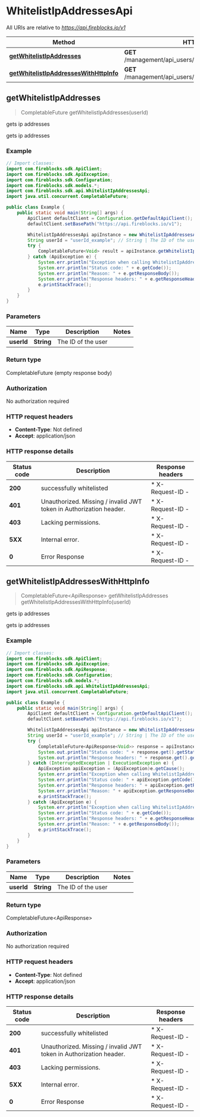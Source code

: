 # WhitelistIpAddressesApi

All URIs are relative to *https://api.fireblocks.io/v1*

| Method | HTTP request | Description |
|------------- | ------------- | -------------|
| [**getWhitelistIpAddresses**](WhitelistIpAddressesApi.md#getWhitelistIpAddresses) | **GET** /management/api_users/{userId}/whitelist_ip_addresses | gets ip addresses |
| [**getWhitelistIpAddressesWithHttpInfo**](WhitelistIpAddressesApi.md#getWhitelistIpAddressesWithHttpInfo) | **GET** /management/api_users/{userId}/whitelist_ip_addresses | gets ip addresses |



## getWhitelistIpAddresses

> CompletableFuture<Void> getWhitelistIpAddresses(userId)

gets ip addresses

gets ip addresses

### Example

```java
// Import classes:
import com.fireblocks.sdk.ApiClient;
import com.fireblocks.sdk.ApiException;
import com.fireblocks.sdk.Configuration;
import com.fireblocks.sdk.models.*;
import com.fireblocks.sdk.api.WhitelistIpAddressesApi;
import java.util.concurrent.CompletableFuture;

public class Example {
    public static void main(String[] args) {
        ApiClient defaultClient = Configuration.getDefaultApiClient();
        defaultClient.setBasePath("https://api.fireblocks.io/v1");

        WhitelistIpAddressesApi apiInstance = new WhitelistIpAddressesApi(defaultClient);
        String userId = "userId_example"; // String | The ID of the user
        try {
            CompletableFuture<Void> result = apiInstance.getWhitelistIpAddresses(userId);
        } catch (ApiException e) {
            System.err.println("Exception when calling WhitelistIpAddressesApi#getWhitelistIpAddresses");
            System.err.println("Status code: " + e.getCode());
            System.err.println("Reason: " + e.getResponseBody());
            System.err.println("Response headers: " + e.getResponseHeaders());
            e.printStackTrace();
        }
    }
}
```

### Parameters


| Name | Type | Description  | Notes |
|------------- | ------------- | ------------- | -------------|
| **userId** | **String**| The ID of the user | |

### Return type


CompletableFuture<void> (empty response body)

### Authorization

No authorization required

### HTTP request headers

- **Content-Type**: Not defined
- **Accept**: application/json

### HTTP response details
| Status code | Description | Response headers |
|-------------|-------------|------------------|
| **200** | successfully whitelisted |  * X-Request-ID -  <br>  |
| **401** | Unauthorized. Missing / invalid JWT token in Authorization header. |  * X-Request-ID -  <br>  |
| **403** | Lacking permissions. |  * X-Request-ID -  <br>  |
| **5XX** | Internal error. |  * X-Request-ID -  <br>  |
| **0** | Error Response |  * X-Request-ID -  <br>  |

## getWhitelistIpAddressesWithHttpInfo

> CompletableFuture<ApiResponse<Void>> getWhitelistIpAddresses getWhitelistIpAddressesWithHttpInfo(userId)

gets ip addresses

gets ip addresses

### Example

```java
// Import classes:
import com.fireblocks.sdk.ApiClient;
import com.fireblocks.sdk.ApiException;
import com.fireblocks.sdk.ApiResponse;
import com.fireblocks.sdk.Configuration;
import com.fireblocks.sdk.models.*;
import com.fireblocks.sdk.api.WhitelistIpAddressesApi;
import java.util.concurrent.CompletableFuture;

public class Example {
    public static void main(String[] args) {
        ApiClient defaultClient = Configuration.getDefaultApiClient();
        defaultClient.setBasePath("https://api.fireblocks.io/v1");

        WhitelistIpAddressesApi apiInstance = new WhitelistIpAddressesApi(defaultClient);
        String userId = "userId_example"; // String | The ID of the user
        try {
            CompletableFuture<ApiResponse<Void>> response = apiInstance.getWhitelistIpAddressesWithHttpInfo(userId);
            System.out.println("Status code: " + response.get().getStatusCode());
            System.out.println("Response headers: " + response.get().getHeaders());
        } catch (InterruptedException | ExecutionException e) {
            ApiException apiException = (ApiException)e.getCause();
            System.err.println("Exception when calling WhitelistIpAddressesApi#getWhitelistIpAddresses");
            System.err.println("Status code: " + apiException.getCode());
            System.err.println("Response headers: " + apiException.getResponseHeaders());
            System.err.println("Reason: " + apiException.getResponseBody());
            e.printStackTrace();
        } catch (ApiException e) {
            System.err.println("Exception when calling WhitelistIpAddressesApi#getWhitelistIpAddresses");
            System.err.println("Status code: " + e.getCode());
            System.err.println("Response headers: " + e.getResponseHeaders());
            System.err.println("Reason: " + e.getResponseBody());
            e.printStackTrace();
        }
    }
}
```

### Parameters


| Name | Type | Description  | Notes |
|------------- | ------------- | ------------- | -------------|
| **userId** | **String**| The ID of the user | |

### Return type


CompletableFuture<ApiResponse<Void>>

### Authorization

No authorization required

### HTTP request headers

- **Content-Type**: Not defined
- **Accept**: application/json

### HTTP response details
| Status code | Description | Response headers |
|-------------|-------------|------------------|
| **200** | successfully whitelisted |  * X-Request-ID -  <br>  |
| **401** | Unauthorized. Missing / invalid JWT token in Authorization header. |  * X-Request-ID -  <br>  |
| **403** | Lacking permissions. |  * X-Request-ID -  <br>  |
| **5XX** | Internal error. |  * X-Request-ID -  <br>  |
| **0** | Error Response |  * X-Request-ID -  <br>  |

